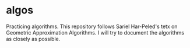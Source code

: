 # algos
Practicing algorithms. This repository follows Sariel Har-Peled's tetx on Geometric Approximation Algorithms. I will try to document the algorithms as closely as possible.
